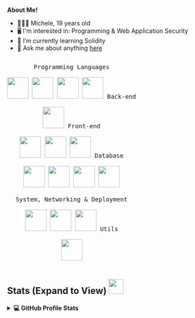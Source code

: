 **About Me!**

- 👨🏽‍💻 Michele, 19 years old
- 🖥️	I'm interested in: Programming & Web Application Security 
- 🌱 I’m currently learning Solidity
- 💬 Ask me about anything <a href="https://t.me/Michele0303">here</a>

<p style="display: inline-block;" align="center">
  <kbd>
    <kbd>Programming Languages</kbd>
    <br>
    <br>
    <img width="50px" src="https://cdn.jsdelivr.net/gh/devicons/devicon/icons/csharp/csharp-original.svg" /> 
    <img width="50px" src="https://cdn.jsdelivr.net/gh/devicons/devicon/icons/python/python-original.svg" /> 
    <img width="50px" src="https://cdn.jsdelivr.net/gh/devicons/devicon/icons/c/c-original.svg" />
    <img width="50px" src="https://cdn.jsdelivr.net/gh/devicons/devicon/icons/solidity/solidity-plain.svg" />
    <!-- <img width="50px" src="https://cdn.jsdelivr.net/gh/devicons/devicon/icons/nodejs/nodejs-plain-wordmark.svg" /> -->
  </kbd>
  <kbd>
    <kbd>Back-end</kbd>
    <br>
    <br>
    <img width="50px" src="https://cdn.jsdelivr.net/gh/devicons/devicon/icons/dotnetcore/dotnetcore-original.svg" />
  </kbd>
  <kbd>
    <kbd>Front-end</kbd>
    <br>
    <br>
    <img width="50px" src="https://cdn.jsdelivr.net/gh/devicons/devicon/icons/html5/html5-original-wordmark.svg" />  
    <img width="50px" src="https://cdn.jsdelivr.net/gh/devicons/devicon/icons/bootstrap/bootstrap-original-wordmark.svg" /> 
    <img width="50px" src="https://cdn.jsdelivr.net/gh/devicons/devicon/icons/angularjs/angularjs-original-wordmark.svg" />
  </kbd>
  <kbd>
    <kbd>Database</kbd>
    <br>
    <br>
    <img width="50px" src="https://cdn.jsdelivr.net/gh/devicons/devicon/icons/mysql/mysql-original-wordmark.svg" />
    <img width="50px" src="https://cdn.jsdelivr.net/gh/devicons/devicon/icons/microsoftsqlserver/microsoftsqlserver-plain-wordmark.svg" />
    <img width="50px" src="https://cdn.jsdelivr.net/gh/devicons/devicon/icons/postgresql/postgresql-original-wordmark.svg" />
    <img width="50px" src="https://cdn.jsdelivr.net/gh/devicons/devicon/icons/mongodb/mongodb-original-wordmark.svg" />
  </kbd>
  <br>
  <br>
   <kbd>
    <kbd>System, Networking & Deployment</kbd>
    <br>
    <br>
    <img width="50px" src="https://cdn.jsdelivr.net/gh/devicons/devicon/icons/linux/linux-original.svg" />
    <img width="50px" src="https://cdn.jsdelivr.net/gh/devicons/devicon/icons/git/git-original-wordmark.svg" />
    <img width="50px" src="https://cdn.jsdelivr.net/gh/devicons/devicon/icons/docker/docker-original-wordmark.svg" />
  </kbd>
  <kbd>
    <kbd>Utils</kbd>
    <br>
    <br>
    <img width="50px" src="https://cdn.jsdelivr.net/gh/devicons/devicon/icons/latex/latex-original.svg" />
  </kbd>
</p>

<h2> Stats (Expand to View) <img src = "https://i.pinimg.com/originals/65/c4/f4/65c4f452571be1261e9c623f7da488ac.gif" width = 35px> </h2>

<details> 
  <summary><b>💻 GitHub Profile Stats</b></summary>
  <br>
  <p align="center">
    <a href="https://github.com/michele0303"><img src="https://github-readme-stats.vercel.app/api?username=michele0303&show_icons=true&count_private=true&theme=ayu-mirage" height="192px"/></a>
  </p>
</details>


